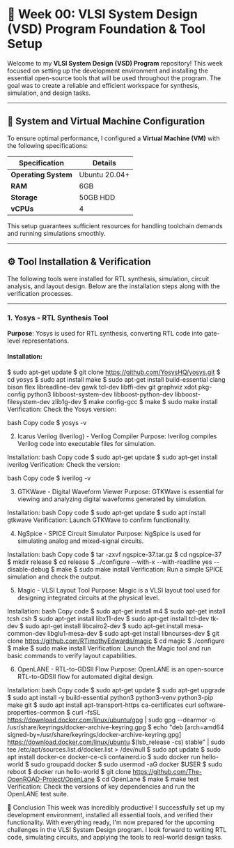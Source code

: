 # 🚀 Week 00: VLSI System Design (VSD) Program Foundation & Tool Setup

Welcome to my **VLSI System Design (VSD) Program** repository! This week focused on setting up the development environment and installing the essential open-source tools that will be used throughout the program. The goal was to create a reliable and efficient workspace for synthesis, simulation, and design tasks.

---

## 🎯 **System and Virtual Machine Configuration**

To ensure optimal performance, I configured a **Virtual Machine (VM)** with the following specifications:

| **Specification**     | **Details**           |
|-----------------------|-----------------------|
| **Operating System**   | Ubuntu 20.04+         |
| **RAM**                | 6GB                   |
| **Storage**            | 50GB HDD              |
| **vCPUs**              | 4                     |

This setup guarantees sufficient resources for handling toolchain demands and running simulations smoothly.

---

## ⚙️ **Tool Installation & Verification**

The following tools were installed for RTL synthesis, simulation, circuit analysis, and layout design. Below are the installation steps along with the verification processes.

---

### 1. **Yosys** - RTL Synthesis Tool

**Purpose**: Yosys is used for RTL synthesis, converting RTL code into gate-level representations.

#### **Installation**:

$ sudo apt-get update
$ git clone https://github.com/YosysHQ/yosys.git
$ cd yosys
$ sudo apt install make
$ sudo apt-get install build-essential clang bison flex libreadline-dev gawk tcl-dev libffi-dev git graphviz xdot pkg-config python3 libboost-system-dev libboost-python-dev libboost-filesystem-dev zlib1g-dev
$ make config-gcc
$ make
$ sudo make install
Verification:
Check the Yosys version:

bash
Copy code
$ yosys -v

2. Icarus Verilog (Iverilog) - Verilog Compiler
Purpose: Iverilog compiles Verilog code into executable files for simulation.

Installation:
bash
Copy code
$ sudo apt-get update
$ sudo apt-get install iverilog
Verification:
Check the version:

bash
Copy code
$ iverilog -v

3. GTKWave - Digital Waveform Viewer
Purpose: GTKWave is essential for viewing and analyzing digital waveforms generated by simulation.

Installation:
bash
Copy code
$ sudo apt-get update
$ sudo apt install gtkwave
Verification:
Launch GTKWave to confirm functionality.


4. NgSpice - SPICE Circuit Simulator
Purpose: NgSpice is used for simulating analog and mixed-signal circuits.

Installation:
bash
Copy code
$ tar -zxvf ngspice-37.tar.gz
$ cd ngspice-37
$ mkdir release
$ cd release
$ ../configure --with-x --with-readline yes --disable-debug
$ make
$ sudo make install
Verification:
Run a simple SPICE simulation and check the output.


5. Magic - VLSI Layout Tool
Purpose: Magic is a VLSI layout tool used for designing integrated circuits at the physical level.

Installation:
bash
Copy code
$ sudo apt-get install m4
$ sudo apt-get install tcsh csh
$ sudo apt-get install libx11-dev
$ sudo apt-get install tcl-dev tk-dev
$ sudo apt-get install libcairo2-dev
$ sudo apt-get install mesa-common-dev libglu1-mesa-dev
$ sudo apt-get install libncurses-dev
$ git clone https://github.com/RTimothyEdwards/magic
$ cd magic
$ ./configure
$ make
$ sudo make install
Verification:
Launch the Magic tool and run basic commands to verify layout capabilities.


6. OpenLANE - RTL-to-GDSII Flow
Purpose: OpenLANE is an open-source RTL-to-GDSII flow for automated digital design.

Installation:
bash
Copy code
$ sudo apt-get update
$ sudo apt-get upgrade
$ sudo apt install -y build-essential python3 python3-venv python3-pip make git
$ sudo apt install apt-transport-https ca-certificates curl software-properties-common
$ curl -fsSL https://download.docker.com/linux/ubuntu/gpg | sudo gpg --dearmor -o /usr/share/keyrings/docker-archive-keyring.gpg
$ echo "deb [arch=amd64 signed-by=/usr/share/keyrings/docker-archive-keyring.gpg] https://download.docker.com/linux/ubuntu $(lsb_release -cs) stable" | sudo tee /etc/apt/sources.list.d/docker.list > /dev/null
$ sudo apt update
$ sudo apt install docker-ce docker-ce-cli containerd.io
$ sudo docker run hello-world
$ sudo groupadd docker
$ sudo usermod -aG docker $USER
$ sudo reboot
$ docker run hello-world
$ git clone https://github.com/The-OpenROAD-Project/OpenLane
$ cd OpenLane
$ make
$ make test
Verification:
Check the versions of key dependencies and run the OpenLANE test suite.


🏁 Conclusion
This week was incredibly productive! I successfully set up my development environment, installed all essential tools, and verified their functionality. With everything ready, I'm now prepared for the upcoming challenges in the VLSI System Design program. I look forward to writing RTL code, simulating circuits, and applying the tools to real-world design tasks.
